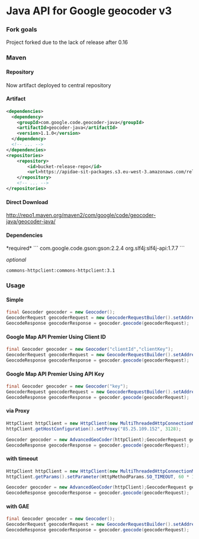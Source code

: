 # Java API for Google geocoder v3
### Fork goals

Project forked due to the lack of release after 0.16

### Maven
#### Repository

Now artifact deployed to central repository

#### Artifact
```xml
<dependencies>
  <dependency>
    <groupId>com.google.code.geocoder-java</groupId>
    <artifactId>geocoder-java</artifactId>
    <version>1.1.0</version>
  </dependency>
  <!-- ... -->
</dependencies>
<repositories>
    <repository>
        <id>bucket-release-repo</id>
        <url>https://apidae-sit-packages.s3.eu-west-3.amazonaws.com/release</url>
    </repository>
    <!-- ... -->
</repositories>
```

#### Direct Download

http://repo1.maven.org/maven2/com/google/code/geocoder-java/geocoder-java/
<h4>Dependencies</h4>
*required*
```
com.google.code.gson:gson:2.2.4
org.slf4j:slf4j-api:1.7.7
```

*optional*
```
commons-httpclient:commons-httpclient:3.1
```

### Usage
#### Simple
```java
final Geocoder geocoder = new Geocoder();
GeocoderRequest geocoderRequest = new GeocoderRequestBuilder().setAddress("Paris, France").setLanguage("en").getGeocoderRequest();
GeocodeResponse geocoderResponse = geocoder.geocode(geocoderRequest);
```

#### Google Map API Premier Using Client ID
```java
final Geocoder geocoder = new Geocoder("clientId","clientKey");
GeocoderRequest geocoderRequest = new GeocoderRequestBuilder().setAddress("Paris, France").setLanguage("en").getGeocoderRequest();
GeocodeResponse geocoderResponse = geocoder.geocode(geocoderRequest);
```

#### Google Map API Premier Using API Key
```java
final Geocoder geocoder = new Geocoder("key");
GeocoderRequest geocoderRequest = new GeocoderRequestBuilder().setAddress("Paris, France").setLanguage("en").getGeocoderRequest();
GeocodeResponse geocoderResponse = geocoder.geocode(geocoderRequest);
```

#### via Proxy
```java
HttpClient httpClient = new HttpClient(new MultiThreadedHttpConnectionManager());
httpClient.getHostConfiguration().setProxy("85.25.109.152", 3128);

Geocoder geocoder = new AdvancedGeoCoder(httpClient);GeocoderRequest geocoderRequest = new GeocoderRequestBuilder().setAddress("Paris, France").setLanguage("en").getGeocoderRequest();
GeocodeResponse geocoderResponse = geocoder.geocode(geocoderRequest);
```

#### with timeout
```java
HttpClient httpClient = new HttpClient(new MultiThreadedHttpConnectionManager());
httpClient.getParams().setParameter(HttpMethodParams.SO_TIMEOUT, 60 * 1000); //60s

Geocoder geocoder = new AdvancedGeoCoder(httpClient);GeocoderRequest geocoderRequest = new GeocoderRequestBuilder().setAddress("Paris, France").setLanguage("en").getGeocoderRequest();
GeocodeResponse geocoderResponse = geocoder.geocode(geocoderRequest);
```

#### with GAE
```java
final Geocoder geocoder = new Geocoder();
GeocoderRequest geocoderRequest = new GeocoderRequestBuilder().setAddress("Paris, France").setLanguage("en").getGeocoderRequest();
GeocodeResponse geocoderResponse = geocoder.geocode(geocoderRequest);
```

